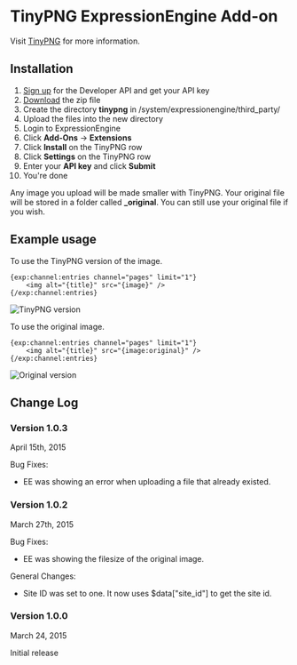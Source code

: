 # TinyPNG ExpressionEngine Add-on

Visit [TinyPNG](https://tinypng.com/) for more information.

## Installation

1. [Sign up](https://tinypng.com/developers) for the Developer API and get your API key
2. [Download](https://bitbucket.org/bulldogcreative/tinypng/downloads) the zip file
3. Create the directory **tinypng** in /system/expressionengine/third_party/
4. Upload the files into the new directory
5. Login to ExpressionEngine
6. Click **Add-Ons** -> **Extensions**
7. Click **Install** on the TinyPNG row
8. Click **Settings** on the TinyPNG row
9. Enter your **API key** and click **Submit**
10. You're done

Any image you upload will be made smaller with TinyPNG. Your original file will be stored
in a folder called **_original**. You can still use your original file if you wish.

## Example usage

To use the TinyPNG version of the image.

    {exp:channel:entries channel="pages" limit="1"}
        <img alt="{title}" src="{image}" />
    {/exp:channel:entries}

![TinyPNG version](https://levi.bulldogcreative.com/assets/images/helicopter.png)

To use the original image.

    {exp:channel:entries channel="pages" limit="1"}
        <img alt="{title}" src="{image:original}" />
    {/exp:channel:entries}

![Original version](https://levi.bulldogcreative.com/assets/images/_original/helicopter.png)

## Change Log

### Version 1.0.3

April 15th, 2015

Bug Fixes:

* EE was showing an error when uploading a file that already existed.

### Version 1.0.2

March 27th, 2015

Bug Fixes:

* EE was showing the filesize of the original image.

General Changes:

* Site ID was set to one. It now uses $data["site_id"] to get the site id.

### Version 1.0.0

March 24, 2015

Initial release
